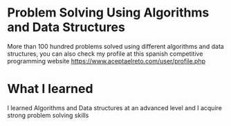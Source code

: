 # Problem Solving Using Algorithms and Data Structures
More than 100 hundred problems solved using different algorithms and data structures, you can also check my profile at this spanish competitive programming website https://www.aceptaelreto.com/user/profile.php

# What I learned

I learned Algorithms and Data structures at an advanced level and I acquire strong problem solving skills
